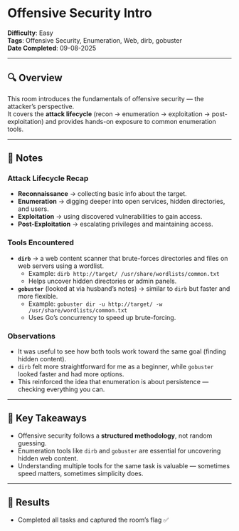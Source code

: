 # Offensive Security Intro  

**Difficulty**: Easy  
**Tags**: Offensive Security, Enumeration, Web, dirb, gobuster  
**Date Completed**: 09-08-2025 

---

## 🔍 Overview  
This room introduces the fundamentals of offensive security — the attacker’s perspective.  
It covers the **attack lifecycle** (recon → enumeration → exploitation → post-exploitation) and provides hands-on exposure to common enumeration tools.  

---

## 📝 Notes  

### Attack Lifecycle Recap  
- **Reconnaissance** → collecting basic info about the target.  
- **Enumeration** → digging deeper into open services, hidden directories, and users.  
- **Exploitation** → using discovered vulnerabilities to gain access.  
- **Post-Exploitation** → escalating privileges and maintaining access.  

### Tools Encountered  
- **`dirb`** → a web content scanner that brute-forces directories and files on web servers using a wordlist.  
  - Example: `dirb http://target/ /usr/share/wordlists/common.txt`  
  - Helps uncover hidden directories or admin panels.  
- **`gobuster`** (looked at via husband’s notes) → similar to `dirb` but faster and more flexible.  
  - Example: `gobuster dir -u http://target/ -w /usr/share/wordlists/common.txt`  
  - Uses Go’s concurrency to speed up brute-forcing.  

### Observations  
- It was useful to see how both tools work toward the same goal (finding hidden content).  
- `dirb` felt more straightforward for me as a beginner, while `gobuster` looked faster and had more options.  
- This reinforced the idea that enumeration is about persistence — checking everything you can.  

---

## 🧩 Key Takeaways  
- Offensive security follows a **structured methodology**, not random guessing.  
- Enumeration tools like `dirb` and `gobuster` are essential for uncovering hidden web content.  
- Understanding multiple tools for the same task is valuable — sometimes speed matters, sometimes simplicity does.  

---

## 🎯 Results  
- Completed all tasks and captured the room’s flag ✅  
